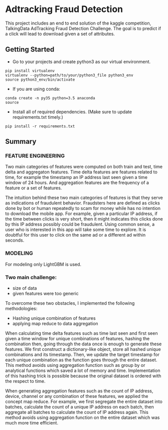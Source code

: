 # Adtracking Fraud Detection
This project includes an end to end solution of the kaggle competition, TalkingData AdTracking Fraud Detection Challenge. The goal is to predict if a click will lead to download given a set of attributes.


## Getting Started
- Go to your projects and create python3 as our virtual environment.

```
pip install virtualenv
virtualenv --python=path/to/your/python3_file python3_env
source python3_env/bin/activate
```
- If you are using conda:  
```
conda create -n py35 python=3.5 anaconda
source
```
- Install all of required dependencies. (Make sure to update requirements.txt timely.)  
```
pip install -r requirements.txt
```

## Summary 

### FEATURE ENGINEERING
Two main categories of features were computed on both train and test, time delta and aggregaton features. Time delta features are features related to time, for example the timestamp an IP address last seen given a time window of 24 hours. And aggregation features are the frequency of a feature or a set of features.

The intuition behind these two main categories of features is that they serve as indications of fraudulent behavior. Fraudsters here are defined as clicks done by bot or human repeatedly to scam for money while has no intention to download the mobile app. For example, given a particular IP address, if the time between clicks is very short, then it might indicates this clicks done by this IP address possibly could be fraudulent. Using common sense, a user who is interested in this app will take some time to explore. It is doubtful for this user to click on the same ad or a different ad within seconds. 

### MODELING
For modeling only LightGBM is used.

### Two main challenge: 
 
- size of data 
- given features were too generic

To overcome these two obstacles, I implemented the following methodologies:

- Hashing unique combination of features 
- applying map reduce to data aggregation

When calculating time delta features such as time last seen and first seen given a time window for unique combinations of features, hashing the combination then,  going through the data once is enough to generate these features. We first construct a dictionary-like object, store all hashed unique combinations and its timestamp. Then, we update the target timestamp for each unique combination as the function goes through the entire dataset. This method avoids using aggregation function such as group by or analytical functions which saved a lot of memory and time. Implementation of this hashing trick is possible because the original dataset is ordered with the respect to time. 

When generating aggregation features such as the count of IP address, device, channel or any combination of these features, we applied the concept map reduce. For example, we first segregate the entire dataset into batches, calculate the count of a unique IP address on each batch, then aggregate all batches to calculate the count of IP address again. This method avoids using aggregation function on the entire dataset which was much more time efficient. 









